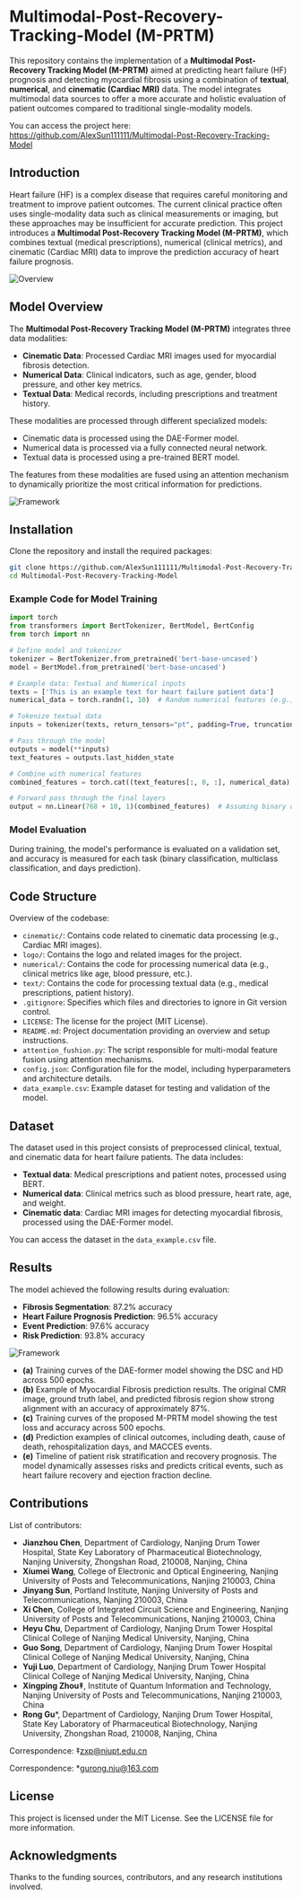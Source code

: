 # Multimodal-Post-Recovery-Tracking-Model (M-PRTM)

This repository contains the implementation of a **Multimodal Post-Recovery Tracking Model (M-PRTM)** aimed at predicting heart failure (HF) prognosis and detecting myocardial fibrosis using a combination of **textual**, **numerical**, and **cinematic (Cardiac MRI)** data. The model integrates multimodal data sources to offer a more accurate and holistic evaluation of patient outcomes compared to traditional single-modality models.

You can access the project here: https://github.com/AlexSun111111/Multimodal-Post-Recovery-Tracking-Model

## Introduction
Heart failure (HF) is a complex disease that requires careful monitoring and treatment to improve patient outcomes. The current clinical practice often uses single-modality data such as clinical measurements or imaging, but these approaches may be insufficient for accurate prediction. This project introduces a **Multimodal Post-Recovery Tracking Model (M-PRTM)**, which combines textual (medical prescriptions), numerical (clinical metrics), and cinematic (Cardiac MRI) data to improve the prediction accuracy of heart failure prognosis.

![Overview](https://github.com/AlexSun111111/Multimodal-Post-Recovery-Tracking-Model-/blob/main/logo/Overview.png)

## Model Overview

The **Multimodal Post-Recovery Tracking Model (M-PRTM)** integrates three data modalities:

- **Cinematic Data**: Processed Cardiac MRI images used for myocardial fibrosis detection.
- **Numerical Data**: Clinical indicators, such as age, gender, blood pressure, and other key metrics.
- **Textual Data**: Medical records, including prescriptions and treatment history.

These modalities are processed through different specialized models:

- Cinematic data is processed using the DAE-Former model.
- Numerical data is processed via a fully connected neural network.
- Textual data is processed using a pre-trained BERT model.

The features from these modalities are fused using an attention mechanism to dynamically prioritize the most critical information for predictions.

![Framework](https://github.com/AlexSun111111/Multimodal-Post-Recovery-Tracking-Model-/blob/main/logo/Framework.png)


## Installation
Clone the repository and install the required packages:

```bash
git clone https://github.com/AlexSun111111/Multimodal-Post-Recovery-Tracking-Model.git
cd Multimodal-Post-Recovery-Tracking-Model
```

### Example Code for Model Training
```python
import torch
from transformers import BertTokenizer, BertModel, BertConfig
from torch import nn

# Define model and tokenizer
tokenizer = BertTokenizer.from_pretrained('bert-base-uncased')
model = BertModel.from_pretrained('bert-base-uncased')

# Example data: Textual and Numerical inputs
texts = ['This is an example text for heart failure patient data']
numerical_data = torch.randn(1, 10)  # Random numerical features (e.g., age, weight, etc.)

# Tokenize textual data
inputs = tokenizer(texts, return_tensors="pt", padding=True, truncation=True, max_length=512)

# Pass through the model
outputs = model(**inputs)
text_features = outputs.last_hidden_state

# Combine with numerical features
combined_features = torch.cat((text_features[:, 0, :], numerical_data), dim=1)

# Forward pass through the final layers
output = nn.Linear(768 + 10, 1)(combined_features)  # Assuming binary output for simplicity
```

### Model Evaluation
During training, the model's performance is evaluated on a validation set, and accuracy is measured for each task (binary classification, multiclass classification, and days prediction).

## Code Structure

Overview of the codebase:

- `cinematic/`: Contains code related to cinematic data processing (e.g., Cardiac MRI images).
- `logo/`: Contains the logo and related images for the project.
- `numerical/`: Contains the code for processing numerical data (e.g., clinical metrics like age, blood pressure, etc.).
- `text/`: Contains the code for processing textual data (e.g., medical prescriptions, patient history).
- `.gitignore`: Specifies which files and directories to ignore in Git version control.
- `LICENSE`: The license for the project (MIT License).
- `README.md`: Project documentation providing an overview and setup instructions.
- `attention_fushion.py`: The script responsible for multi-modal feature fusion using attention mechanisms.
- `config.json`: Configuration file for the model, including hyperparameters and architecture details.
- `data_example.csv`: Example dataset for testing and validation of the model.


## Dataset
The dataset used in this project consists of preprocessed clinical, textual, and cinematic data for heart failure patients. The data includes:
- **Textual data**: Medical prescriptions and patient notes, processed using BERT.
- **Numerical data**: Clinical metrics such as blood pressure, heart rate, age, and weight.
- **Cinematic data**: Cardiac MRI images for detecting myocardial fibrosis, processed using the DAE-Former model.

You can access the dataset in the `data_example.csv` file.

## Results
The model achieved the following results during evaluation:
- **Fibrosis Segmentation**: 87.2% accuracy
- **Heart Failure Prognosis Prediction**: 96.5% accuracy
- **Event Prediction**: 97.6% accuracy
- **Risk Prediction**: 93.8% accuracy
  
![Framework](https://github.com/AlexSun111111/Multimodal-Post-Recovery-Tracking-Model-/blob/main/logo/Results.png)

- **(a)** Training curves of the DAE-former model showing the DSC and HD across 500 epochs.
- **(b)** Example of Myocardial Fibrosis prediction results. The original CMR image, ground truth label, and predicted fibrosis region show strong alignment with an accuracy of approximately 87%.
- **(c)** Training curves of the proposed M-PRTM model showing the test loss and accuracy across 500 epochs.
- **(d)** Prediction examples of clinical outcomes, including death, cause of death, rehospitalization days, and MACCES events.
- **(e)** Timeline of patient risk stratification and recovery prognosis. The model dynamically assesses risks and predicts critical events, such as heart failure recovery and ejection fraction decline.


## Contributions

List of contributors:

- **Jianzhou Chen**, Department of Cardiology, Nanjing Drum Tower Hospital, State Key Laboratory of Pharmaceutical Biotechnology, Nanjing University, Zhongshan Road, 210008, Nanjing, China
- **Xiumei Wang**, College of Electronic and Optical Engineering, Nanjing University of Posts and Telecommunications, Nanjing 210003, China
- **Jinyang Sun**, Portland Institute, Nanjing University of Posts and Telecommunications, Nanjing 210003, China
- **Xi Chen**, College of Integrated Circuit Science and Engineering, Nanjing University of Posts and Telecommunications, Nanjing 210003, China
- **Heyu Chu**, Department of Cardiology, Nanjing Drum Tower Hospital Clinical College of Nanjing Medical University, Nanjing, China
- **Guo Song**, Department of Cardiology, Nanjing Drum Tower Hospital Clinical College of Nanjing Medical University, Nanjing, China
- **Yuji Luo**, Department of Cardiology, Nanjing Drum Tower Hospital Clinical College of Nanjing Medical University, Nanjing, China
- **Xingping Zhou‡**, Institute of Quantum Information and Technology, Nanjing University of Posts and Telecommunications, Nanjing 210003, China
- **Rong Gu***, Department of Cardiology, Nanjing Drum Tower Hospital, State Key Laboratory of Pharmaceutical Biotechnology, Nanjing University, Zhongshan Road, 210008, Nanjing, China

Correspondence: ‡zxp@njupt.edu.cn

Correspondence: *gurong.nju@163.com


## License
This project is licensed under the MIT License. See the LICENSE file for more information.

## Acknowledgments
Thanks to the funding sources, contributors, and any research institutions involved.
